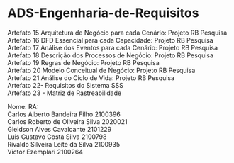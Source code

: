 # ADS-Engenharia-de-Requisitos <br/>

Artefato 15 Arquitetura de Negócio para cada Cenário: Projeto RB Pesquisa <br/>
Artefato 16 DFD Essencial para cada Capacidade: Projeto RB Pesquisa <br/>
Artefato 17 Análise dos Eventos para cada Cenário: Projeto RB Pesquisa <br/>
Artefato 18 Descrição dos Processos de Negócio: Projeto RB Pesquisa <br/>
Artefato 19 Regras de Negócio: Projeto RB Pesquisa <br/>
Artefato 20 Modelo Conceitual de Negócio: Projeto RB Pesquisa <br/>
Artefato 21 Análise do Ciclo de Vida: Projeto RB Pesquisa <br/>
Artefato 22- Requisitos do Sistema SSS <br/>
Artefato 23 - Matriz de Rastreabilidade <br/>

Nome:					                    RA:     <br/>
Carlos Alberto Bandeira Filho 	  2100396 <br/>
Carlos Roberto de Oliveira Silva	2020021 <br/>
Gleidson Alves Cavalcante		      2101229 <br/>
Luis Gustavo Costa Silva		      2100798 <br/>
Rivaldo Silveira Leite da Silva	  2100935 <br/>
Victor Ezemplari				          2100264 <br/>
